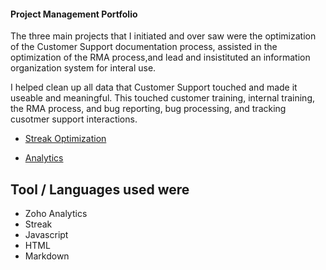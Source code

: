 #### Project Management Portfolio

The three main projects that I initiated and over saw were the optimization of the Customer Support documentation process, assisted in the optimization of the RMA process,and lead and insistituted an information organization system for interal use.

I helped clean up all data that Customer Support touched and made it useable and meaningful. This touched customer training, internal training, the RMA process, and bug reporting, bug processing, and tracking cusotmer support interactions. 

- [Streak Optimization](https://github.com/brandibushman/NextCentury-again/tree/master/Streak)

- [Analytics](https://github.com/brandibushman/NextCentury/tree/master/Analytics)

## Tool / Languages used were
- Zoho Analytics
- Streak
- Javascript 
- HTML
- Markdown 
